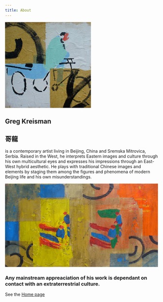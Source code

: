 ```yaml
---
title: About
---
```


![alt text](trike.png)

## Greg Kreisman
## 哥龍

is a contemporary artist living in Beijing, China and Sremska Mitrovica, Serbia. 
Raised in the West, he interprets Eastern images and culture through his own multicultural 
eyes and expresses his impressions through an East-West hybrid aesthetic.  He plays with traditional 
Chinese images and elements by staging them among the figures and phenomena of modern Beijing life and his own 
misunderstandings.

![alt text](shadow.png)

### Any mainstream appreaciation of his work is dependant on contact with an extraterrestrial culture.  


See the [Home page](README.md)
